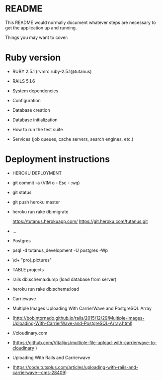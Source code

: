# README

This README would normally document whatever steps are necessary to get the
application up and running.

Things you may want to cover:

# Ruby version

* RUBY 2.5.1 (rvmrc ruby-2.5.1@tutanus)
* RAILS 5.1.6

* System dependencies

* Configuration

* Database creation

* Database initialization

* How to run the test suite

* Services (job queues, cache servers, search engines, etc.)

# Deployment instructions

* HEROKU DEPLOYMENT
* git commit -a (VIM o - Esc - :wq)
* git status
* git push heroku master
* heroku run rake db:migrate

  https://tutanus.herokuapp.com/
  https://git.heroku.com/tutanus.git

* ...

* Postgres 
* psql -d tutanus_development -U postgres -Wp
* \d+ "proj_pictures"
* TABLE projects 
* rails db:schema:dump (load database from server)

* heroku run rake db:schema:load

* Carriewave
* Multiple Images Uploading With CarrierWave and PostgreSQL Array
* (http://bobintornado.github.io/rails/2015/12/29/Multiple-Images-Uploading-With-CarrierWave-and-PostgreSQL-Array.html)

* //cloudinary.com 
* (https://github.com/Vitalijus/multiple-file-upload-with-carrierwave-to-cloudinary
)

* Uploading With Rails and Carrierwave
* (https://code.tutsplus.com/articles/uploading-with-rails-and-carrierwave--cms-28409)
